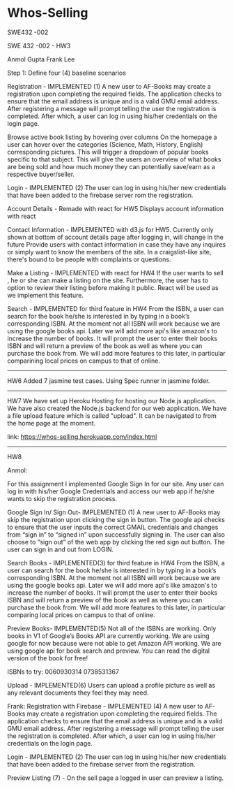 # Whos-Selling
SWE432 -002

SWE 432 -002 - HW3 

Anmol Gupta
Frank Lee

Step 1: Define four (4) baseline scenarios

Registration - IMPLEMENTED (1)
A new user to AF-Books may create a registration upon completing the required fields. The application checks to ensure that the email address is unique and is a valid GMU email address. After registering a message will prompt telling the user the registration is completed. After which, a user can log in using his/her credentials on the login page. 

Browse active book listing by hovering over columns 
On the homepage a user can hover over the categories (Science, Math, History, English) corresponding pictures. This will trigger a dropdown of popular books specific to that subject. This will give the users an overview of what books are being sold and how much money they can potentially save/earn as a respective buyer/seller. 

Login - IMPLEMENTED (2)
The user can log in using his/her new credentials that have been added to the firebase server rom the registration. 

Account Details - Remade with react for HW5
Displays account information with react

Contact Information - IMPLEMENTED with d3.js for HW5. Currently only shown at bottom of account details page after logging in, will change in the future
Provide users with contact information in case they have any inquires or simply want to know the members of the site. In a craigslist-like site, there's bound to be people with complaints or questions.

Make a Listing - IMPLEMENTED with react for HW4
If the user wants to sell , he or she can make a listing on the site. Furthermore, the user has to option to review their listing before making it public. React will be used as we implement this feature. 

Search - IMPLEMENTED for third feature in HW4 
From the ISBN, a user can search for the book he/she is interested in by typing in a book’s corresponding ISBN. At the moment not all ISBN will work because we are using the google books api. Later we will add more api's like amazon's to increase the number of books. It will prompt the user to enter their books ISBN and will return a preview of the book as well as where you can purchase the book from. We will add more features to this later, in particular comparining local prices on campus to that of online.

________________________________________________________________________________________________________________________________________
HW6 
Added 7 jasmine test cases. Using Spec runner in jasmine folder. 

________________________________________________________________________________________________________________________________________
HW7
We have set up Heroku Hosting for hosting our Node.js application. We have also created the Node.js backend 
for our web application. We have a file upload feature which is called "upload". It can be navigated to from
the home page at the moment.

link:
https://whos-selling.herokuapp.com/index.html
________________________________________________________________________________________________________________________________________
HW8

Anmol:


For this assignment I implemented Google Sign In for our site. Any user can log in with his/her Google Credentials and access our web app if he/she wants to skip the registration process. 


Google Sign In/ Sign Out- IMPLEMENTED (1) A new user to AF-Books may skip the registration upon clicking the sign in button. 
The google api checks to ensure that the user inputs the correct GMAIL credentials and changes from “sign in” to “signed in” upon successfully signing in. 
The user can also choose to “sign out” of the web app by clicking the red sign out button. The user can sign in and out from LOGIN. 


Search Books - IMPLEMENTED(3) for third feature in HW4 From the ISBN, a user can search for the book he/she is interested in by typing in a book’s corresponding ISBN. 
At the moment not all ISBN will work because we are using the google books api. Later we will add more api's like amazon's to increase the number of books. 
It will prompt the user to enter their books ISBN and will return a preview of the book as well as where you can purchase the book from. 
We will add more features to this later, in particular comparing local prices on campus to that of online.


Preview Books- IMPLEMENTED(5) Not all of the ISBNs are working. 
Only books in V1 of Google’s Books API are currently working. 
We are using google for now because were not able to get Amazon API working. 
We are using google api for book search and preview. 
You can read the digital version of the book for free!


ISBNs to try:
0060930314
0738531367


Upload - IMPLEMENTED(6) Users can upload a profile picture as well as 
any relevant documents they feel they may need. 

Frank:
Registration with Firebase - IMPLEMENTED (4) A new user to AF-Books may create a registration upon completing the required fields. 
The application checks to ensure that the email address is unique and is a valid GMU email address. 
After registering a message will prompt telling the user the registration is completed. 
After which, a user can log in using his/her credentials on the login page.


Login - IMPLEMENTED (2) The user can log in using his/her new credentials that have been added to the firebase server from the registration.

Preview Listing (7) - On the sell page a logged in user can preview a listing. 

 
